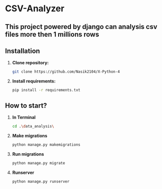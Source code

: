 # CSV-Analyzer
## This project powered by django can analysis csv files more then 1 millions rows

  
## Installation
1. **Clone repository:**
    ```bash
    git clone https://github.com/Nasik2104/X-Python-4
2. **Install requirements:**
    ```bash
    pip install -r requirements.txt


## How to start?
1. **In Terminal**
   ```bash
   cd .\data_analysis\ 
2. **Make migrations**
   ```bash
   python manage.py makemigrations
3. **Run migrations**
   ```bash
   python manage.py migrate
4. **Runserver**
   ```bash
   python manage.py runserver
